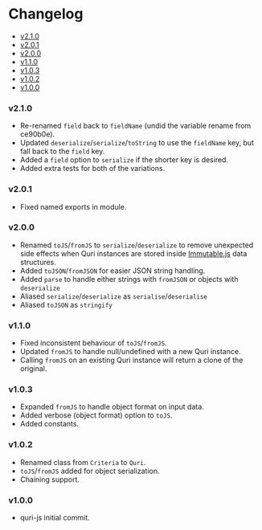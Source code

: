 <!-- START doctoc generated TOC please keep comment here to allow auto update -->
<!-- DON'T EDIT THIS SECTION, INSTEAD RE-RUN doctoc TO UPDATE -->
# Changelog

- [v2.1.0](#v210)
- [v2.0.1](#v201)
- [v2.0.0](#v200)
- [v1.1.0](#v110)
- [v1.0.3](#v103)
- [v1.0.2](#v102)
- [v1.0.0](#v100)

<!-- END doctoc generated TOC please keep comment here to allow auto update -->

### v2.1.0

  * Re-renamed `field` back to `fieldName` (undid the variable rename from ce90b0e).
  * Updated `deserialize`/`serialize`/`toString` to use the `fieldName` key,
    but fall back to the `field` key.
  * Added a `field` option to `serialize` if the shorter key is desired.
  * Added extra tests for both of the variations.

### v2.0.1

  * Fixed named exports in module.

### v2.0.0

  * Renamed `toJS`/`fromJS` to `serialize`/`deserialize` to remove unexpected
    side effects when Quri instances are stored inside [Immutable.js][immutable]
    data structures.
  * Added `toJSON`/`fromJSON` for easier JSON string handling.
  * Added `parse` to handle either strings with `fromJSON` or objects with `deserialize`
  * Aliased `serialize`/`deserialize` as `serialise`/`deserialise`
  * Aliased `toJSON` as `stringify`

### v1.1.0

  * Fixed inconsistent behaviour of `toJS`/`fromJS`.
  * Updated `fromJS` to handle null/undefined with a new Quri instance.
  * Calling `fromJS` on an existing Quri instance will return a clone of the
    original.

### v1.0.3

  * Expanded `fromJS` to handle object format on input data.
  * Added verbose (object format) option to `toJS`.
  * Added constants.

### v1.0.2

  * Renamed class from `Criteria` to `Quri`.
  * `toJS`/`fromJS` added for object serialization.
  * Chaining support.

### v1.0.0

  * quri-js initial commit.

[immutable]: https://facebook.github.io/immutable-js/
